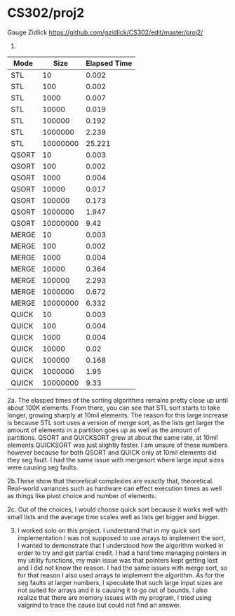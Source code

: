 # CS302/proj2
Gauge Zidlick https://github.com/gzidlick/CS302/edit/master/proj2/

1.

| Mode    | Size     | Elapsed Time  |
|---------|-------   |---------------|
| STL     | 10       | 0.002         | 
| STL     | 100      | 0.002         | 
| STL     | 1000     | 0.007         | 
| STL     | 10000    | 0.019         | 
| STL     | 100000   | 0.192         |
| STL     | 1000000  | 2.239         | 
| STL     | 10000000 | 25.221        |
| QSORT   | 10       | 0.003         | 
| QSORT   | 100      | 0.002         | 
| QSORT   | 1000     | 0.004         | 
| QSORT   | 10000    | 0.017         | 
| QSORT   | 100000   | 0.173         |
| QSORT   | 1000000  | 1.947         | 
| QSORT   | 10000000 | 9.42          |
| MERGE   | 10       | 0.003         | 
| MERGE   | 100      | 0.002         | 
| MERGE   | 1000     | 0.004         | 
| MERGE   | 10000    | 0.364         | 
| MERGE   | 100000   | 2.293         | 
| MERGE   | 1000000  | 0.672         | 
| MERGE   | 10000000 | 6.332         | 
| QUICK   | 10       | 0.003         | 
| QUICK   | 100      | 0.004         | 
| QUICK   | 1000     | 0.004         | 
| QUICK   | 10000    | 0.02          | 
| QUICK   | 100000   | 0.168         | 
| QUICK   | 1000000  | 1.95          | 
| QUICK   | 10000000 | 9.33          | 

2a. The elasped times of the sorting algorithms remains pretty close up until about 100K elements. From there, you can see that STL sort starts to take longer, growing sharply at 10mil elements. The reason for this large increase is because STL sort uses a version of merge sort, as the lists get larger the amount of elements in a partition goes up as well as the amount of partitions. QSORT and QUICKSORT grew at about the same rate, at 10mil elements QUICKSORT was just slightly faster. I am unsure of these numbers however because for both QSORT and QUICK only at 10mil elements did they seg fault. I had the same issue with mergesort where large input sizes were causing seg faults.



2b.These show that theoretical complexies are exactly that, theoretical. Real-world variances such as hardware can effect execution times as well as things like pivot choice and number of elements.



2c. Out of the choices, I would choose quick sort because it works well with small lists and the average time scales well as lists get bigger and bigger.


3. I worked solo on this project. I understand that in my quick sort implementation I was not supposed to use arrays to implement the sort, I wanted to demonstrate that I understood how the algorithm worked in order to try and get partial credit. I had a hard time managing pointers in my utility functions, my main issue was that pointers kept getting lost and I did not know the reason. I had the same issues with merge sort, so for that reason I also used arrays to implement the algorithm. As for the seg faults at larger numbers, I speculate that such large input sizes are not suited for arrays and it is causing it to go out of bounds. I also realize that there are memory issues with my program, I tried using valgrind to trace the cause but could not find an answer.
